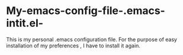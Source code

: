 # My-emacs-config-file-.emacs-intit.el-
This is my personal .emacs configuration file. For the purpose of easy installation of my preferences ,  I have to install it again.
